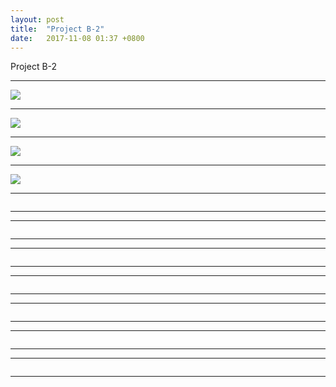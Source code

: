 ```yaml
---
layout: post
title:  "Project B-2"
date:   2017-11-08 01:37 +0800
---
```


Project B-2



---





![](https://wx2.sinaimg.cn/mw690/698f3196gy1fl9wuklkmwj22e036oe81.jpg)







------





![](https://wx3.sinaimg.cn/mw690/698f3196gy1fl9wulwsx6j22e036onpd.jpg)



------







![](https://wx1.sinaimg.cn/mw690/698f3196gy1fl9wunofkqj22e036ohdt.jpg)



------









![](https://wx2.sinaimg.cn/mw690/698f3196gy1fl9wuoyorsj22e036oe81.jpg)



------







![]()



------





------





![]()



------





------





![]()



------





------





![]()



------





------





![]()



------





------





![]()



------





------





![]()



------



